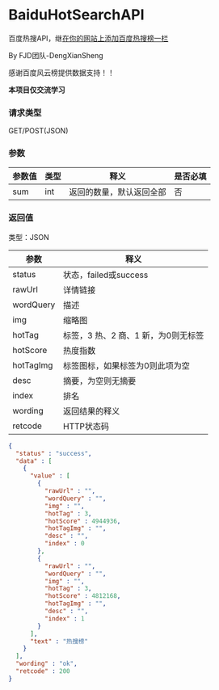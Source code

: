 # BaiduHotSearchAPI
百度热搜API，继[在你的网站上添加百度热搜榜一栏](https://gitee.com/deng_wenyi/Crawling_BaiDu_Hot_search_list)

By FJD团队-DengXianSheng

感谢百度风云榜提供数据支持！！

**本项目仅交流学习**

### 请求类型

GET/POST(JSON)

### 参数

| 参数值 | 类型 | 释义                     | 是否必填 |
| ------ | ---- | ------------------------ | -------- |
| sum    | int  | 返回的数量，默认返回全部 | 否       |

### 返回值

类型：JSON

| 参数      | 释义                                |
| --------- | ----------------------------------- |
| status    | 状态，failed或success               |
| rawUrl    | 详情链接                            |
| wordQuery | 描述                                |
| img       | 缩略图                              |
| hotTag    | 标签，3 热、2 商、1 新，为0则无标签 |
| hotScore  | 热度指数                            |
| hotTagImg | 标签图标，如果标签为0则此项为空     |
| desc      | 摘要，为空则无摘要                  |
| index     | 排名                                |
| wording   | 返回结果的释义                      |
| retcode   | HTTP状态码                          |



```json
{
  "status" : "success",
  "data" : [
    {
      "value" : [
        {
          "rawUrl" : "",
          "wordQuery" : "",
          "img" : "",
          "hotTag" : 3,
          "hotScore" : 4944936,
          "hotTagImg" : "",
          "desc" : "",
          "index" : 0
        },
        {
          "rawUrl" : "",
          "wordQuery" : "",
          "img" : "",
          "hotTag" : 3,
          "hotScore" : 4812168,
          "hotTagImg" : "",
          "desc" : "",
          "index" : 1
        }
      ],
      "text" : "热搜榜"
    }
  ],
  "wording" : "ok",
  "retcode" : 200
}
```
